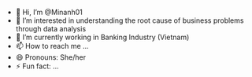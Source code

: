 - 👋 Hi, I’m @Minanh01
- 👀 I’m interested in understanding the root cause of business problems through data analysis
- 🌱 I’m currently working in Banking Industry (Vietnam)
- 📫 How to reach me ...
- 😄 Pronouns: She/her
- ⚡ Fun fact: ...

<!---
Minanh01/Minanh01 is a ✨ special ✨ repository because its `README.md` (this file) appears on your GitHub profile.
You can click the Preview link to take a look at your changes.
---> 
